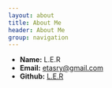 ```yaml
---
layout: about
title: About Me
header: About Me
group: navigation
---
```

 * **Name:** L.E.R
 * **Email:** [etasry@gmail.com](mailto:etasry@gmail.com)
 * **Github:** [L.E.R](https://github.com/L-E-R)
